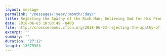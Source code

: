```yaml
---
layout: message
permalink: "/messages/:year/:month/:day/"
title: Rejecting the Apathy of the Rich Man; Believing God for His Promises
date: 2018-06-03 10:00:49 -0400
file: http://crosssermons.cflcn.org/2018-06-03-rejecting-the-apathy-of-the-rich-man--believing-god-for-his-promises.m4a
excerpt: ''
summary: ''
duration: '27:12'
length: 13079383
---
```


